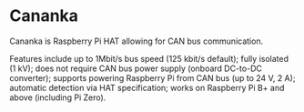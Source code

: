 <!--
---
name: Cananka
class: board
type: other
collected: Other
formfactor: HAT
manufacturer: Josip Medved
description: Cananka is Raspberry Pi HAT allowing for CAN bus communication.
url: https://medo64.com/cananka/
github: https://github.com/medo64/cananka/
image: 'medo64-cananka.png'
pincount: 40
eeprom: yes
power:
  '1':
  '2':
  '4':
  '17':
ground:
  '6':
  '9':
  '14':
  '20':
  '25':
  '30':
  '34':
  '39':
pin:
  '19':
    mode: spi
  '21':
    mode: spi
  '22':
    name: Interrupt
    mode: input
    active: low
  '23':
    mode: spi
  '24':
    mode: spi
-->
# Cananka

Cananka is Raspberry Pi HAT allowing for CAN bus communication.

Features include up to 1Mbit/s bus speed (125 kbit/s default); fully isolated
(1 kV); does not require CAN bus power supply (onboard DC-to-DC converter);
supports powering Raspberry Pi from CAN bus (up to 24 V, 2 A); automatic
detection via HAT specification; works on Raspberry Pi B+ and above (including
Pi Zero).
